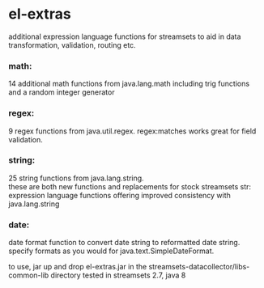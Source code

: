 # el-extras

additional expression language functions for streamsets to aid in data transformation, validation, 
routing etc.   

### math:
  14 additional math functions from java.lang.math including trig functions and a random integer generator

### regex:
  9 regex functions from java.util.regex.  regex:matches works great for field validation.
  
### string:  
  25 string functions from java.lang.string.  
    these are both new functions and replacements for stock streamsets str: expression language 
    functions offering improved consistency with java.lang.string
### date:
  date format function to convert date string to reformatted date string.  
  specify formats as you would for java.text.SimpleDateFormat.
  
  
to use, jar up and drop el-extras.jar in the streamsets-datacollector/libs-common-lib directory
tested in streamsets 2.7, java 8

